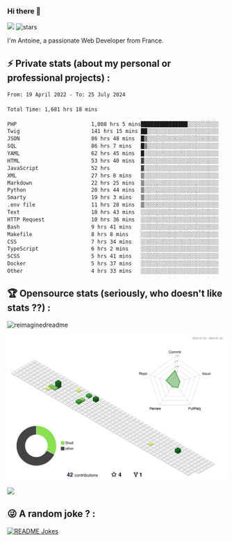 ### Hi there 👋

![](https://komarev.com/ghpvc/?username=niotna)
<img src="https://img.shields.io/github/stars/niotna?label=Stars" alt="stars">

I'm Antoine, a passionate Web Developer from France.

## :zap: Private stats (about my personal or professional projects) : 

<!--START_SECTION:waka-->

```txt
From: 19 April 2022 - To: 25 July 2024

Total Time: 1,681 hrs 18 mins

PHP                        1,008 hrs 5 mins███████████████░░░░░░░░░░   59.96 %
Twig                       141 hrs 15 mins ██░░░░░░░░░░░░░░░░░░░░░░░   08.40 %
JSON                       86 hrs 48 mins  █▒░░░░░░░░░░░░░░░░░░░░░░░   05.16 %
SQL                        86 hrs 7 mins   █▒░░░░░░░░░░░░░░░░░░░░░░░   05.12 %
YAML                       62 hrs 45 mins  █░░░░░░░░░░░░░░░░░░░░░░░░   03.73 %
HTML                       53 hrs 40 mins  ▓░░░░░░░░░░░░░░░░░░░░░░░░   03.19 %
JavaScript                 52 hrs          ▓░░░░░░░░░░░░░░░░░░░░░░░░   03.09 %
XML                        27 hrs 8 mins   ▒░░░░░░░░░░░░░░░░░░░░░░░░   01.61 %
Markdown                   22 hrs 25 mins  ▒░░░░░░░░░░░░░░░░░░░░░░░░   01.33 %
Python                     20 hrs 44 mins  ▒░░░░░░░░░░░░░░░░░░░░░░░░   01.23 %
Smarty                     19 hrs 3 mins   ▒░░░░░░░░░░░░░░░░░░░░░░░░   01.13 %
.env file                  11 hrs 28 mins  ▒░░░░░░░░░░░░░░░░░░░░░░░░   00.68 %
Text                       10 hrs 43 mins  ░░░░░░░░░░░░░░░░░░░░░░░░░   00.64 %
HTTP Request               10 hrs 36 mins  ░░░░░░░░░░░░░░░░░░░░░░░░░   00.63 %
Bash                       9 hrs 41 mins   ░░░░░░░░░░░░░░░░░░░░░░░░░   00.58 %
Makefile                   8 hrs 8 mins    ░░░░░░░░░░░░░░░░░░░░░░░░░   00.48 %
CSS                        7 hrs 34 mins   ░░░░░░░░░░░░░░░░░░░░░░░░░   00.45 %
TypeScript                 6 hrs 2 mins    ░░░░░░░░░░░░░░░░░░░░░░░░░   00.36 %
SCSS                       5 hrs 41 mins   ░░░░░░░░░░░░░░░░░░░░░░░░░   00.34 %
Docker                     5 hrs 37 mins   ░░░░░░░░░░░░░░░░░░░░░░░░░   00.33 %
Other                      4 hrs 33 mins   ░░░░░░░░░░░░░░░░░░░░░░░░░   00.27 %
```

<!--END_SECTION:waka-->

## :trophy: Opensource stats (seriously, who doesn't like stats ??) : 

<!---
[![Top Langs](https://github-readme-stats.vercel.app/api/top-langs/?username=niotna)](https://github.com/anuraghazra/github-readme-stats) 
-->
<img src="https://myreadme.vercel.app/api/embed/niotna?panels=userstatistics,toprepositories,toplanguages,commitgraph" alt="reimaginedreadme" />

![](./profile-3d-contrib/profile-green-animate.svg)

<img src="https://github-profile-trophy.vercel.app/?username=niotna&theme=juicyfresh&no-bg=true" />

## :stuck_out_tongue_winking_eye: A random joke ? : 

<a href="https://readme-jokes.vercel.app"><img align="center" src="https://readme-jokes.vercel.app/api" alt="README Jokes"></a>
